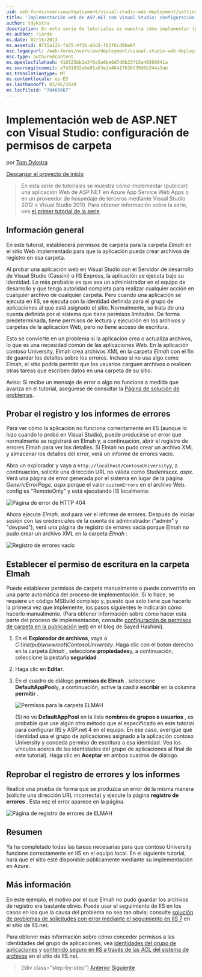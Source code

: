 ```yaml
---
uid: web-forms/overview/deployment/visual-studio-web-deployment/setting-folder-permissions
title: 'Implementación web de ASP.NET con Visual Studio: configuración de permisos de carpeta | Microsoft Docs'
author: tdykstra
description: En esta serie de tutoriales se muestra cómo implementar (publicar) una aplicación Web de ASP.NET en Azure App Service Web Apps o en un proveedor de hospedaje de terceros, por usa...
ms.author: riande
ms.date: 02/15/2013
ms.assetid: 9715a121-fa55-4f1b-a5d2-fb3f6cd8be8f
msc.legacyurl: /web-forms/overview/deployment/visual-studio-web-deployment/setting-folder-permissions
msc.type: authoredcontent
ms.openlocfilehash: 410525bb2e3f6e5a0be6d7d6b33fb3a40509041a
ms.sourcegitcommit: e7e91932a6e91a63e2e46417626f39d6b244a3ab
ms.translationtype: MT
ms.contentlocale: es-ES
ms.lasthandoff: 03/06/2020
ms.locfileid: "78465067"
---
```

# <a name="aspnet-web-deployment-using-visual-studio-setting-folder-permissions"></a>Implementación web de ASP.NET con Visual Studio: configuración de permisos de carpeta

por [Tom Dykstra](https://github.com/tdykstra)

[Descargar el proyecto de inicio](https://go.microsoft.com/fwlink/p/?LinkId=282627)

> En esta serie de tutoriales se muestra cómo implementar (publicar) una aplicación Web de ASP.NET en Azure App Service Web Apps o en un proveedor de hospedaje de terceros mediante Visual Studio 2012 o Visual Studio 2010. Para obtener información sobre la serie, vea [el primer tutorial de la serie](introduction.md).

## <a name="overview"></a>Información general

En este tutorial, establecerá permisos de carpeta para la carpeta *Elmah* en el sitio Web implementado para que la aplicación pueda crear archivos de registro en esa carpeta.

Al probar una aplicación web en Visual Studio con el Servidor de desarrollo de Visual Studio (Cassini) o IIS Express, la aplicación se ejecuta bajo su identidad. Lo más probable es que sea un administrador en el equipo de desarrollo y que tenga autoridad completa para realizar cualquier acción en cualquier archivo de cualquier carpeta. Pero cuando una aplicación se ejecuta en IIS, se ejecuta con la identidad definida para el grupo de aplicaciones al que está asignado el sitio. Normalmente, se trata de una cuenta definida por el sistema que tiene permisos limitados. De forma predeterminada, tiene permisos de lectura y ejecución en los archivos y carpetas de la aplicación Web, pero no tiene acceso de escritura.

Esto se convierte en un problema si la aplicación crea o actualiza archivos, lo que es una necesidad común de las aplicaciones Web. En la aplicación contoso University, Elmah crea archivos XML en la carpeta *Elmah* con el fin de guardar los detalles sobre los errores. Incluso si no usa algo como Elmah, el sitio podría permitir que los usuarios carguen archivos o realicen otras tareas que escriben datos en una carpeta de su sitio.

Aviso: Si recibe un mensaje de error o algo no funciona a medida que avanza en el tutorial, asegúrese de consultar la [Página de solución de problemas](troubleshooting.md).

## <a name="test-error-logging-and-reporting"></a>Probar el registro y los informes de errores

Para ver cómo la aplicación no funciona correctamente en IIS (aunque lo hizo cuando lo probó en Visual Studio), puede producirse un error que normalmente se registrará en Elmah y, a continuación, abrir el registro de errores Elmah para ver los detalles. Si Elmah no pudo crear un archivo XML y almacenar los detalles del error, verá un informe de errores vacío.

Abra un explorador y vaya a `http://localhost/ContosoUniversity`y, a continuación, solicite una dirección URL no válida como *Studentsxxx. aspx*. Verá una página de error generada por el sistema en lugar de la página *GenericErrorPage. aspx* porque el valor `customErrors` en el archivo Web. config es "RemoteOnly" y está ejecutando IIS localmente:

![Página de error de HTTP 404](setting-folder-permissions/_static/image1.png)

Ahora ejecute *Elmah. axd* para ver el informe de errores. Después de iniciar sesión con las credenciales de la cuenta de administrador (&quot;admin&quot; y &quot;devpwd&quot;), verá una página de registro de errores vacía porque Elmah no pudo crear un archivo XML en la carpeta *Elmah* :

![Registro de errores vacío](setting-folder-permissions/_static/image2.png)

## <a name="set-write-permission-on-the-elmah-folder"></a>Establecer el permiso de escritura en la carpeta Elmah

Puede establecer permisos de carpeta manualmente o puede convertirlo en una parte automática del proceso de implementación. Si lo hace, se requiere un código MSBuild complejo y, puesto que solo tiene que hacerlo la primera vez que implemente, los pasos siguientes le indicarán cómo hacerlo manualmente. (Para obtener información sobre cómo hacer esta parte del proceso de implementación, consulte [configuración de permisos de carpeta en la publicación web](http://sedodream.com/2011/11/08/SettingFolderPermissionsOnWebPublish.aspx) en el blog de Sayed Hashimi).

1. En el **Explorador de archivos**, vaya a *C:\inetpub\wwwroot\ContosoUniversity*. Haga clic con el botón derecho en la carpeta *Elmah* , seleccione **propiedades**y, a continuación, seleccione la pestaña **seguridad** .
2. Haga clic en **Editar**.
3. En el cuadro de diálogo **permisos de Elmah** , seleccione **DefaultAppPool**y, a continuación, active la casilla **escribir** en la columna **permitir** .

    ![Permisos para la carpeta ELMAH](setting-folder-permissions/_static/image3.png)

    (Si no ve **DefaultAppPool** en la lista **nombres de grupos o usuarios** , es probable que use algún otro método que el especificado en este tutorial para configurar IIS y ASP.net 4 en el equipo. En ese caso, averigüe qué identidad usa el grupo de aplicaciones asignado a la aplicación contoso University y conceda permiso de escritura a esa identidad. Vea los vínculos acerca de las identidades del grupo de aplicaciones al final de este tutorial). Haga clic en **Aceptar** en ambos cuadros de diálogo.

## <a name="retest-error-logging-and-reporting"></a>Reprobar el registro de errores y los informes

Realice una prueba de forma que se produzca un error de la misma manera (solicite una dirección URL incorrecta) y ejecute la página **registro de errores** . Esta vez el error aparece en la página.

![Página de registro de errores de ELMAH](setting-folder-permissions/_static/image4.png)

## <a name="summary"></a>Resumen

Ya ha completado todas las tareas necesarias para que contoso University funcione correctamente en IIS en el equipo local. En el siguiente tutorial, hará que el sitio esté disponible públicamente mediante su implementación en Azure.

## <a name="more-information"></a>Más información

En este ejemplo, el motivo por el que Elmah no pudo guardar los archivos de registro era bastante obvio. Puede usar el seguimiento de IIS en los casos en los que la causa del problema no sea tan obvia; consulte [solución de problemas de solicitudes con error mediante el seguimiento en IIS 7](https://www.iis.net/learn/troubleshoot/using-failed-request-tracing/troubleshooting-failed-requests-using-tracing-in-iis) en el sitio de IIS.net.

Para obtener más información sobre cómo conceder permisos a las identidades del grupo de aplicaciones, vea [identidades del grupo de aplicaciones](https://www.iis.net/learn/manage/configuring-security/application-pool-identities) y [contenido seguro en IIS a través de las ACL del sistema de archivos](https://www.iis.net/learn/get-started/planning-for-security/secure-content-in-iis-through-file-system-acls) en el sitio de IIS.net.

> [!div class="step-by-step"]
> [Anterior](deploying-to-iis.md)
> [Siguiente](deploying-to-production.md)
